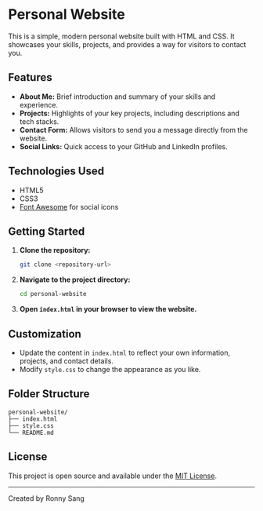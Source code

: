 # Personal Website

This is a simple, modern personal website built with HTML and CSS. It showcases your skills, projects, and provides a way for visitors to contact you.

## Features

- **About Me:** Brief introduction and summary of your skills and experience.
- **Projects:** Highlights of your key projects, including descriptions and tech stacks.
- **Contact Form:** Allows visitors to send you a message directly from the website.
- **Social Links:** Quick access to your GitHub and LinkedIn profiles.

## Technologies Used

- HTML5
- CSS3
- [Font Awesome](https://fontawesome.com/) for social icons

## Getting Started

1. **Clone the repository:**
   ```bash
   git clone <repository-url>
   ```
2. **Navigate to the project directory:**
   ```bash
   cd personal-website
   ```
3. **Open `index.html` in your browser to view the website.**

## Customization

- Update the content in `index.html` to reflect your own information, projects, and contact details.
- Modify `style.css` to change the appearance as you like.

## Folder Structure

```
personal-website/
├── index.html
├── style.css
└── README.md
```

## License

This project is open source and available under the [MIT License](LICENSE).

---

Created by Ronny Sang